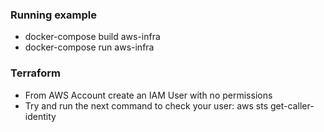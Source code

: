 ### Running example
* docker-compose build aws-infra
* docker-compose run aws-infra

### Terraform
* From AWS Account create an IAM User with no permissions
* Try and run the next command to check your user: aws sts get-caller-identity